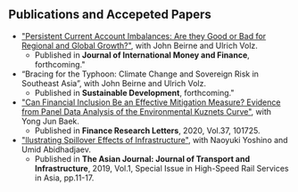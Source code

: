 ## Publications and Accepeted Papers
* ["Persistent Current Account Imbalances: Are they Good or Bad for Regional and Global Growth?"](https://www.sciencedirect.com/science/article/pii/S0261560621000383?via%3Dihub), with John
Beirne and Ulrich Volz.  
  * Published in **Journal of International Money and Finance**, forthcoming."
* “Bracing for the Typhoon: Climate Change and Sovereign Risk in Southeast Asia”, with John
Beirne and Ulrich Volz.  
  * Published in **Sustainable Development**, forthcoming."
* ["Can Financial Inclusion Be an Effective Mitigation Measure? Evidence from Panel Data Analysis of the Environmental Kuznets Curve"](https://www.sciencedirect.com/science/article/pii/S1544612319314849?dgcid=rss_sd_all), with Yong Jun Baek.  
  * Published in **Finance Research Letters**, 2020, Vol.37, 101725.
* ["llustrating Spillover Effects of Infrastructure"](https://www.adb.org/publications/high-speed-rail-services-asia), with Naoyuki Yoshino and Umid Abidhadjaev.  
  * Published in **The Asian Journal: Journal of Transport and Infrastructure**, 2019, Vol.1, Special Issue in High-Speed Rail Services in Asia, pp.11-17.
